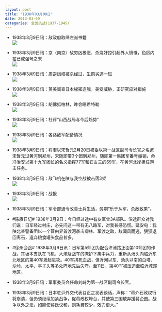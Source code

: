 ```yaml
---
layout: post
title: "1938年03月09日"
date: 2013-03-09
categories: 全面抗战(1937-1945)
---
```


<meta name="referrer" content="no-referrer" />

- 1938年3月9日讯：敌政府取缔左派书籍 <br/><img src="https://ww2.sinaimg.cn/large/aca367d8jw1e2jx8pj17pj.jpg" />

- 1938年3月9日讯：京（南京）敌穷凶极恶，杀烧奸掠引起外人愤慨，色厉内荏已成强弩之末 <br/><img src="https://ww1.sinaimg.cn/large/aca367d8jw1e2jvig588vj.jpg" />

- 1938年3月9日讯：周逆凤岐被杀经过，生前劣迹一斑 <br/><img src="https://ww4.sinaimg.cn/large/aca367d8jw1e2jtry3t1dj.jpg" />

- 1938年3月9日讯：英美调查日本秘密造舰，美受威胁，正研究应对措施 <br/><img src="https://ww4.sinaimg.cn/large/aca367d8jw1e2js1k7c0uj.jpg" />

- 1938年3月9日讯：胡佛抵柏林，昨会晤希特勒 <br/><img src="https://ww4.sinaimg.cn/large/aca367d8jw1e2jqb3roqrj.jpg" />

- 1938年3月9日讯：社评“山西战局与今后趋势” <br/><img src="https://ww4.sinaimg.cn/large/aca367d8jw1e2jokotbbtj.jpg" />

- 1938年3月9日讯：各路敌军配备情况 <br/><img src="https://ww1.sinaimg.cn/large/aca367d8jw1e2jmu9wkuij.jpg" />

- 1938年3月9日讯：程潜以宋哲元2月20日被委以第一战区副司令长官之名邀宋哲元过黄河到郑州，宋随即带3个团到郑州，随即第一集团军番号撤销，命冯治安以第十九军团长的名义指挥77军和石友三的69军，在黄河北岸担任游击任务。 

- 1938年3月9日讯：敌飞机在陕与我空战被击落3架 <br/><img src="https://ww4.sinaimg.cn/large/aca367d8jw1e2jfwkdjdij.jpg" />

- 1938年3月9日讯：战报 <br/><img src="https://ww3.sinaimg.cn/large/aca367d8jw1e2je653gm0j.jpg" />

- 1938年3月9日讯：军令部通令改善士兵生活，务期“乐于从军，杀敌致果”。 

- #陈赓日记# 1938年3月9日：今日经过途中有友军曾3A部队。沿途群众对我们说：日军经过村庄，必先问这一带有无八路军，对我甚感恐慌。延安电：我陕北某警备团以一个营由界首渡河袭击柳林、军渡之敌，敌闻风而逃，狠狈退回离石，遗弃粮食罐头食品甚多。 

- #徐州会战# 1938年3月9日讯：日军第5师团为配合津浦路正面第10师团的作战，其坂本支队在飞机、大炮及战车的掩护下集中兵力，重新从汤头向临沂东北地区的第40军发起进攻。40军拼死血战，但沂河以东、汤头以南的白塔、沙岭、太平、亭子头等多处阵地先后失守。至11日，第40军被压迫至临沂城郊地区。  

- 1938年3月9日讯：军事委员会任命刘峙为第一战区副司令长官。 

- 1938年3月9日讯：日本驻沪外交代表谷正之发表谈话，声称：“蒋介石政权行将崩溃，但仍须继续加紧战争，促蒋政权垮台，并使第三国放弃援蒋企图。战争以外之法，如能使蒋氏议和，则耗费较少，效力更大。” 

